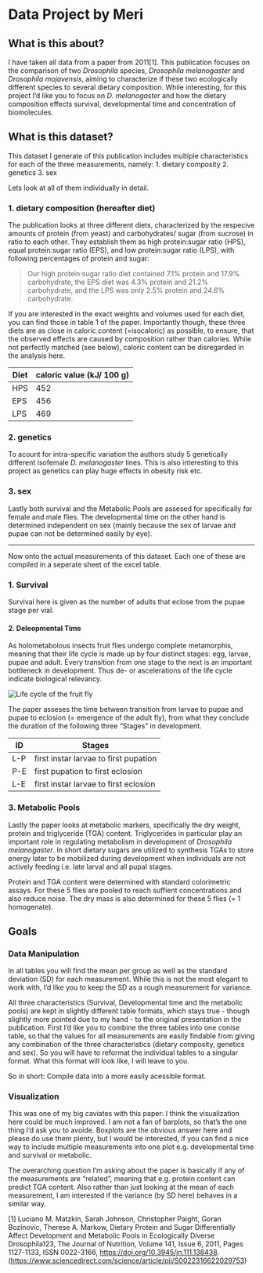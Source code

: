 # Data Project by Meri

## What is this about?

I have taken all data from a paper from 2011[1]. This publication
focuses on the comparison of two *Drosophila* species, *Drosophila
melanogaster* and *Drosophila mojavensis*, aiming to characterize if
these two ecologically different species to several dietary composition.
While interesting, for this project I’d like you to focus on *D.
melanogaster* and how the dietary composition effects survival,
developmental time and concentration of biomolecules.

## What is this dataset?

This dataset I generate of this publication includes multiple
characteristics for each of the three measurements, namely: 1. dietary
composity 2. genetics 3. sex

Lets look at all of them individually in detail.

### 1. dietary composition (hereafter diet)

The publication looks at three different diets, characterized by the
respecive amounts of protein (from yeast) and carbohydrates/ sugar (from
sucrose) in ratio to each other. They establish them as high
protein:sugar ratio (HPS), equal protein:sugar ratio (EPS), and low
protein:sugar ratio (LPS), with following percentages of protein and
sugar:

> Our high protein:sugar ratio diet contained 7.1% protein and 17.9%
> carbohydrate, the EPS diet was 4.3% protein and 21.2% carbohydrate,
> and the LPS was only 2.5% protein and 24.6% carbohydrate.

If you are interested in the exact weights and volumes used for each
diet, you can find those in table 1 of the paper. Importantly though,
these three diets are as close in caloric content (=isocaloric) as
possible, to ensure, that the observed effects are caused by composition
rather than calories. While not perfectly matched (see below), caloric
content can be disregarded in the analysis here.

<table>
<thead>
<tr class="header">
<th>Diet</th>
<th>caloric value (kJ/ 100 g)</th>
</tr>
</thead>
<tbody>
<tr class="odd">
<td>HPS</td>
<td>452</td>
</tr>
<tr class="even">
<td>EPS</td>
<td>456</td>
</tr>
<tr class="odd">
<td>LPS</td>
<td>469</td>
</tr>
</tbody>
</table>

### 2. genetics

To acount for intra-specific variation the authors study 5 genetically
different isofemale *D. melanogaster* lines. This is also interesting to
this project as genetics can play huge effects in obesity risk etc.

### 3. sex

Lastly both survival and the Metabolic Pools are assesed for
specifically for female and male flies. The developmental time on the
other hand is determined independent on sex (mainly because the sex of
larvae and pupae can not be determined easily by eye).

------------------------------------------------------------------------

Now onto the actual measurements of this dataset. Each one of these are
compiled in a seperate sheet of the excel table.

### 1. Survival

Survival here is given as the number of adults that eclose from the
pupae stage per vial.

#### 2. Deleopmental Time

As holometabolous insects fruit flies undergo complete metamorphis,
meaning that their life cycle is made up by four distinct stages: egg,
larvae, pupae and adult. Every transition from one stage to the next is
an important bottleneck in development. Thus de- or ascelerations of the
life cycle indicate biological relevancy.

![Life cycle of the fruit
fly](https://www.researchgate.net/profile/Yu-Cai-26/publication/264127592/figure/fig1/AS:601624363954206@1520449834722/The-whole-life-cycle-of-the-fruit-fly-Drosophila-is-relatively-rapid-and-takes-only.png)

The paper asseses the time between transition from larvae to pupae and
pupae to eclosion (= emergence of the adult fly), from what they
conclude the duration of the following three “Stages” in development.

<table>
<thead>
<tr class="header">
<th>ID</th>
<th>Stages</th>
</tr>
</thead>
<tbody>
<tr class="odd">
<td>L-P</td>
<td>first instar larvae to first pupation</td>
</tr>
<tr class="even">
<td>P-E</td>
<td>first pupation to first eclosion</td>
</tr>
<tr class="odd">
<td>L-E</td>
<td>first instar larvae to first eclosion</td>
</tr>
</tbody>
</table>

### 3. Metabolic Pools

Lastly the paper looks at metabolic markers, specifically the dry
weight, protein and triglyceride (TGA) content. Triglycerides in
particular play an important role in regulating metabolism in
development of *Drosophila melanogaster*. In short dietary sugars are
utilized to synthesis TGAs to store energy later to be mobilized during
development when individuals are not actively feeding i.e. late larval
and all pupal stages.

Protein and TGA content were determined with standard colorimetric
assays. For these 5 flies are pooled to reach suffient concentrations
and also reduce noise. The dry mass is also determined for these 5 flies
(= 1 homogenate).

## Goals

### Data Manipulation

In all tables you will find the mean per group as well as the standard
deviation (SD) for each measurement. While this is not the most elegant
to work with, I’d like you to keep the SD as a rough measurement for
variance.

All three characteristics (Survival, Developmental time and the
metabolic pools) are kept in slightly different table formats, which
stays true - though slightly more pointed due to my hand - to the
original presentation in the publication. First I’d like you to combine
the three tables into one conise table, so that the values for all
measurements are easily findable from giving any combination of the
three characteristics (dietary composity, genetics and sex). So you will
have to reformat the individual tables to a singular format. What this
format will look like, I will leave to you.

So in short: Compile data into a more easily acessible format.

### Visualization

This was one of my big caviates with this paper: I think the
visualization here could be much improved. I am not a fan of barplots,
so that’s the one thing I’d ask you to avoide. Boxplots are the obvious
answer here and please do use them plenty, but I would be interested, if
you can find a nice way to include multiple measurements into one plot
e.g. developmental time and survival or metabolic.

The overarching question I’m asking about the paper is basically if any
of the measurements are “related”, meaning that e.g. protein content can
predict TGA content. Also rather than just looking at the mean of each
measurement, I am interested if the variance (by SD here) behaves in a
similar way.

[1] Luciano M. Matzkin, Sarah Johnson, Christopher Paight, Goran
Bozinovic, Therese A. Markow, Dietary Protein and Sugar Differentially
Affect Development and Metabolic Pools in Ecologically Diverse
Drosophila123, The Journal of Nutrition, Volume 141, Issue 6, 2011,
Pages 1127-1133, ISSN 0022-3166,
<https://doi.org/10.3945/jn.111.138438>.
(<https://www.sciencedirect.com/science/article/pii/S0022316622029753>)
